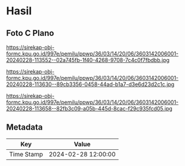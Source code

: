 # Hasil

## Foto C Plano

https://sirekap-obj-formc.kpu.go.id/997e/pemilu/ppwp/36/03/14/20/06/3603142006001-20240228-113552--02a745fb-1f40-4268-9708-7c4c0f7fbdbb.jpg

https://sirekap-obj-formc.kpu.go.id/997e/pemilu/ppwp/36/03/14/20/06/3603142006001-20240228-113630--89cb3356-0458-44ad-b1a7-d3e6d23d2c1c.jpg

https://sirekap-obj-formc.kpu.go.id/997e/pemilu/ppwp/36/03/14/20/06/3603142006001-20240228-113658--82fb3c09-a05b-445d-8cac-f29c935fcd05.jpg


## Metadata

| Key        | Value               |
| ---------- | ------------------- |
| Time Stamp | 2024-02-28 12:00:00 |



